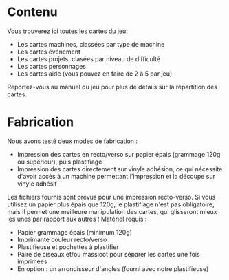 # Contenu
Vous trouverez ici toutes les cartes du jeu:

- Les cartes machines, classées par type de machine
- Les cartes événement
- Les cartes projets, clasées par niveau de difficulté
- Les cartes personnages
- Les cartes aide (vous pouvez en faire de 2 à 5 par jeu)

Reportez-vous au manuel du jeu pour plus de détails sur la répartition des cartes.

# Fabrication
Nous avons testé deux modes de fabrication :

- Impression des cartes en recto/verso sur papier épais (grammage 120g ou supérieur), puis plastifiage
- Impression des cartes directement sur vinyle adhésion, ce qui nécessite d'avoir accès à un machine permettant l'impression et la découpe sur vinyle adhésif

Les fichiers fournis sont prévus pour une impression recto-verso. Si vous utilisez un papier plus épais que 120g, le plastifiage n'est pas obligatoire, mais il permet une meilleure manipulation des cartes, qui glisseront mieux les unes par rapport aux autres !
Matériel requis :

- Papier grammage épais (minimum 120g)
- Imprimante couleur recto/verso
- Plastifieuse et pochettes à plastifier
- Paire de ciseaux et/ou massicot pour séparer les cartes une fois imprimées
- En option : un arrondisseur d'angles (fourni avec notre plastifieuse)
